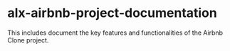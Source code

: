 # alx-airbnb-project-documentation
This includes document the key features and functionalities of the Airbnb Clone project.
